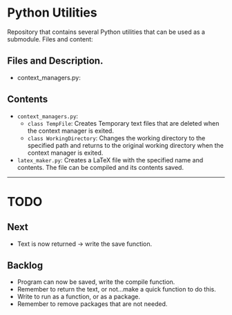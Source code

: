 # Python Utilities

Repository that contains several Python utilities that can be used as a
submodule. Files and content:

## Files and Description.

- context_managers.py:

## Contents

- `context_managers.py`:
  - `class TempFile`: Creates Temporary text files that are deleted when the
    context manager is exited.
  - `class WorkingDirectory`: Changes the working directory to the specified
    path and returns to the original working directory when the context manager
    is exited.
- `latex_maker.py`: Creates a LaTeX file with the specified name and
  contents. The file can be compiled and its contents saved.

---

# TODO

## Next

- Text is now returned -> write the save function.

## Backlog

- Program can now be saved, write the compile function.
- Remember to return the text, or not...make a quick function to do this.
- Write to run as a function,  or as a package.
- Remember to remove packages that are not needed.
